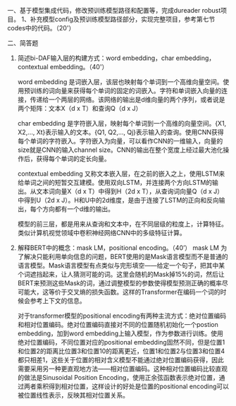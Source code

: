 一、基于模型集成代码，修改预训练模型路径和配置等，完成dureader robust项目。
1、补充模型config及预训练模型路径部分，实现完整项目，参考第七节codes中的代码。（20'）

二、简答题
1. 简述bi-DAF输入层的构建方式：word embedding，char embedding，contextual embedding。（40'）

    word embedding 是词嵌入层，该层也映射每个单词到一个高维向量空间。使用预训练的词向量来获得每个单词的固定的词嵌入。字符和单词嵌入向量的连接，传递给一个两层的网络。该网络的输出是d维向量的两个序列，或者说是两个矩阵：文本X（d x T）和查询Q（d x J）

    char embedding 是字符嵌入层，映射每个单词到一个高维的向量空间。{X1, X2,…, Xt}表示输入的文本。{Q1, Q2,…, Qj}表示输入的查询。使用CNN获得每个单词的字符嵌入。字符嵌入为向量，可以看作CNN的一维输入，向量的size就是CNN的输入channel size。CNN的输出在整个宽度上经过最大池化操作后，获得每个单词的定长向量。

    contextual embedding 又称文本嵌入层，在之前的嵌入之上，使用LSTM来给单词之间的短暂交互建模。使用双向LSTM，并连接两个方向LSTM的输出。从文本词向量X（d x T）中得到H（2d x T），从查询词向量Q（d x J）中得到U（2d x J）。H和U中的2d维度，是由于连接了LSTM的正向和反向输出，每个方向都有一个d维的输出。

    模型的前三层，都是用来从查询和文本中，在不同层级的粒度上，计算特征。类似计算机视觉领域中卷积神经网络CNN中的多级特征计算。

2. 解释BERT中的概念：mask LM，positional encoding。（40’）
    mask LM 为了解决只能利用单向信息的问题，BERT使用的是Mask语言模型而不是普通的语言模型。Mask语言模型有点类似与完形填空——给定一个句子，把其中某个词遮挡起来，让人猜测可能的词。这里会随机的Mask掉15%的词，然后让BERT来预测这些Mask的词，通过调整模型的参数使得模型预测正确的概率尽可能大，这等价于交叉熵的损失函数。这样的Transformer在编码一个词的时候会参考上下文的信息。

    对于transformer模型的positional encoding有两种主流方式：绝对位置编码和相对位置编码。绝对位置编码直接对不同的位置随机初始化一个postion embedding，加到word embedding上输入模型，作为参数进行训练。使用绝对位置编码，不同位置对应的positional embedding固然不同，但是位置1和位置2的距离比位置3和位置10的距离更近，位置1和位置2与位置3和位置4都只相差1，这些关于位置的相对含义模型不能通过绝对位置编码获得，因此需要采用另一种更直观地方法——相对位置编码。这种相对位置编码比较直观的做法是Sinusoidal Position Encoding，使用正余弦函数表示绝对位置，通过两者乘积得到相对位置，这样设计的好处是位置的positional encoding可以被位置线性表示，反映其相对位置关系。

